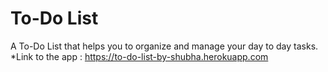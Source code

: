 # To-Do List

A To-Do List that helps you to organize and manage your day to day tasks.<br>
*Link to the app : https://to-do-list-by-shubha.herokuapp.com
